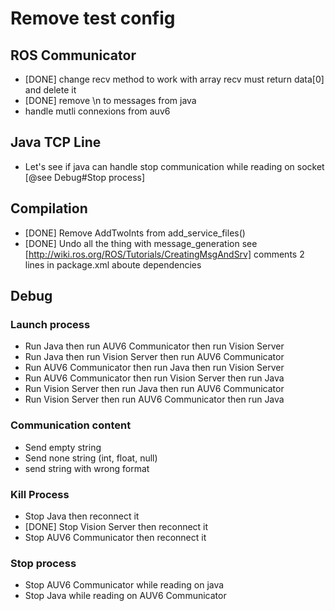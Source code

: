 Remove test config
==================

ROS Communicator
-------------------
  * [DONE] change recv method to work with array recv must return data[0] and delete it
  * [DONE] remove \n to messages from java
  * handle mutli connexions from auv6

Java TCP Line
-------------
  * Let's see if java can handle stop communication while reading on socket [@see Debug#Stop process]

Compilation
-----------------------
  * [DONE] Remove AddTwoInts from add_service_files()
  * [DONE] Undo all the thing with message_generation see [http://wiki.ros.org/ROS/Tutorials/CreatingMsgAndSrv] comments 2 lines in package.xml aboute dependencies

Debug
-----
### Launch process
  * Run Java then run AUV6 Communicator then run Vision Server
  * Run Java then run Vision Server then run AUV6 Communicator
  * Run AUV6 Communicator then run Java then run Vision Server
  * Run AUV6 Communicator then run Vision Server then run Java
  * Run Vision Server then run Java then run AUV6 Communicator
  * Run Vision Server then run AUV6 Communicator then run Java

### Communication content
  * Send empty string
  * Send none string (int, float, null)
  * send string with wrong format

### Kill Process
  * Stop Java then reconnect it
  * [DONE] Stop Vision Server then reconnect it
  * Stop AUV6 Communicator then reconnect it

### Stop process
  * Stop AUV6 Communicator while reading on java
  * Stop Java while reading on AUV6 Communicator
